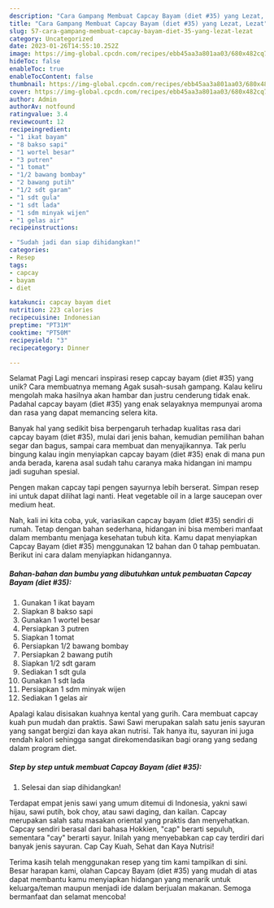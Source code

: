 ```yaml
---
description: "Cara Gampang Membuat Capcay Bayam (diet #35) yang Lezat, Lezat"
title: "Cara Gampang Membuat Capcay Bayam (diet #35) yang Lezat, Lezat"
slug: 57-cara-gampang-membuat-capcay-bayam-diet-35-yang-lezat-lezat
category: Uncategorized
date: 2023-01-26T14:55:10.252Z
image: https://img-global.cpcdn.com/recipes/ebb45aa3a801aa03/680x482cq70/capcay-bayam-diet-35-foto-resep-utama.jpg
hideToc: false
enableToc: true
enableTocContent: false
thumbnail: https://img-global.cpcdn.com/recipes/ebb45aa3a801aa03/680x482cq70/capcay-bayam-diet-35-foto-resep-utama.jpg
cover: https://img-global.cpcdn.com/recipes/ebb45aa3a801aa03/680x482cq70/capcay-bayam-diet-35-foto-resep-utama.jpg
author: Admin
authorAv: notfound
ratingvalue: 3.4
reviewcount: 12
recipeingredient:
- "1 ikat bayam"
- "8 bakso sapi"
- "1 wortel besar"
- "3 putren"
- "1 tomat"
- "1/2 bawang bombay"
- "2 bawang putih"
- "1/2 sdt garam"
- "1 sdt gula"
- "1 sdt lada"
- "1 sdm minyak wijen"
- "1 gelas air"
recipeinstructions:

- "Sudah jadi dan siap dihidangkan!"
categories:
- Resep
tags:
- capcay
- bayam
- diet

katakunci: capcay bayam diet 
nutrition: 223 calories
recipecuisine: Indonesian
preptime: "PT31M"
cooktime: "PT50M"
recipeyield: "3"
recipecategory: Dinner

---
```



Selamat Pagi Lagi mencari inspirasi resep capcay bayam (diet #35) yang unik? Cara membuatnya memang Agak susah-susah gampang. Kalau keliru mengolah maka hasilnya akan hambar dan justru cenderung tidak enak. Padahal capcay bayam (diet #35) yang enak selayaknya mempunyai aroma dan rasa yang dapat memancing selera kita.


Banyak hal yang sedikit bisa berpengaruh terhadap kualitas rasa dari capcay bayam (diet #35), mulai dari jenis bahan, kemudian pemilihan bahan segar dan bagus, sampai cara membuat dan menyajikannya. Tak perlu bingung kalau ingin menyiapkan capcay bayam (diet #35) enak di mana pun anda berada, karena asal sudah tahu caranya maka hidangan ini mampu jadi suguhan spesial.

Pengen makan capcay tapi pengen sayurnya lebih berserat. Simpan resep ini untuk dapat dilihat lagi nanti. Heat vegetable oil in a large saucepan over medium heat.


Nah, kali ini kita coba, yuk, variasikan capcay bayam (diet #35) sendiri di rumah. Tetap dengan bahan sederhana, hidangan ini bisa memberi manfaat dalam membantu menjaga kesehatan tubuh kita. Kamu dapat menyiapkan Capcay Bayam (diet #35) menggunakan 12 bahan dan 0 tahap pembuatan. Berikut ini cara dalam menyiapkan hidangannya.

<!--inarticleads1-->

##### Bahan-bahan dan bumbu yang dibutuhkan untuk pembuatan Capcay Bayam (diet #35):

1. Gunakan 1 ikat bayam
1. Siapkan 8 bakso sapi
1. Gunakan 1 wortel besar
1. Persiapkan 3 putren
1. Siapkan 1 tomat
1. Persiapkan 1/2 bawang bombay
1. Persiapkan 2 bawang putih
1. Siapkan 1/2 sdt garam
1. Sediakan 1 sdt gula
1. Gunakan 1 sdt lada
1. Persiapkan 1 sdm minyak wijen
1. Sediakan 1 gelas air


Apalagi kalau disisakan kuahnya kental yang gurih. Cara membuat capcay kuah pun mudah dan praktis. Sawi Sawi merupakan salah satu jenis sayuran yang sangat bergizi dan kaya akan nutrisi. Tak hanya itu, sayuran ini juga rendah kalori sehingga sangat direkomendasikan bagi orang yang sedang dalam program diet. 

<!--inarticleads2-->

##### Step by step untuk membuat Capcay Bayam (diet #35):


1. Selesai dan siap dihidangkan!

Terdapat empat jenis sawi yang umum ditemui di Indonesia, yakni sawi hijau, sawi putih, bok choy, atau sawi daging, dan kailan. Capcay merupakan salah satu masakan oriental yang praktis dan menyehatkan. Capcay sendiri berasal dari bahasa Hokkien, &#34;cap&#34; berarti sepuluh, sementara &#34;cay&#34; berarti sayur. Inilah yang menyebabkan cap cay terdiri dari banyak jenis sayuran. Cap Cay Kuah, Sehat dan Kaya Nutrisi! 

Terima kasih telah menggunakan resep yang tim kami tampilkan di sini. Besar harapan kami, olahan Capcay Bayam (diet #35) yang mudah di atas dapat membantu kamu menyiapkan hidangan yang menarik untuk keluarga/teman maupun menjadi ide dalam berjualan makanan. Semoga bermanfaat dan selamat mencoba!
